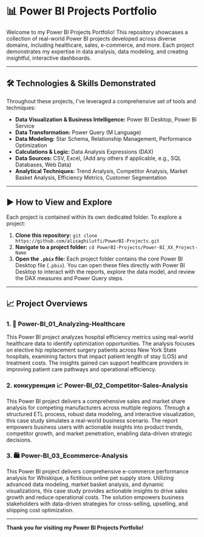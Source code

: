 # 📊 Power BI Projects Portfolio

Welcome to my Power BI Projects Portfolio! This repository showcases a collection of real-world Power BI projects developed across diverse domains, including healthcare, sales, e-commerce, and more. Each project demonstrates my expertise in data analysis, data modeling, and creating insightful, interactive dashboards.

---

## 🛠️ Technologies & Skills Demonstrated

Throughout these projects, I've leveraged a comprehensive set of tools and techniques:

* **Data Visualization & Business Intelligence:** Power BI Desktop, Power BI Service
* **Data Transformation:** Power Query (M Language)
* **Data Modeling:** Star Schema, Relationship Management, Performance Optimization
* **Calculations & Logic:** Data Analysis Expressions (DAX)
* **Data Sources:** CSV, Excel, (Add any others if applicable, e.g., SQL Databases, Web Data)
* **Analytical Techniques:** Trend Analysis, Competitor Analysis, Market Basket Analysis, Efficiency Metrics, Customer Segmentation

---

## ▶️ How to View and Explore

Each project is contained within its own dedicated folder. To explore a project:

1.  **Clone this repository:** `git clone https://github.com/alisaghilutfi/PowerBI-Projects.git`
2.  **Navigate to a project folder:** `cd PowerBI-Projects/Power-BI_XX_Project-Name`
3.  **Open the `.pbix` file:** Each project folder contains the core Power BI Desktop file (`.pbix`). You can open these files directly with Power BI Desktop to interact with the reports, explore the data model, and review the DAX measures and Power Query steps.

---

## 📈 Project Overviews

### 1. 🏥 Power-BI_01_Analyzing-Healthcare
This Power BI project analyzes hospital efficiency metrics using real-world healthcare data to identify optimization opportunities. The analysis focuses on elective hip replacement surgery patients across New York State hospitals, examining factors that impact patient length of stay (LOS) and treatment costs. The insights gained can support healthcare providers in improving patient care pathways and operational efficiency.

### 2.  конкуренция 📈 Power-BI_02_Competitor-Sales-Analysis
This Power BI project delivers a comprehensive sales and market share analysis for competing manufacturers across multiple regions. Through a structured ETL process, robust data modeling, and interactive visualization, this case study simulates a real-world business scenario. The report empowers business users with actionable insights into product trends, competitor growth, and market penetration, enabling data-driven strategic decisions.

### 3. 🛍️ Power-BI_03_Ecommerce-Analysis
This Power BI project delivers comprehensive e-commerce performance analysis for Whiskique, a fictitious online pet supply store. Utilizing advanced data modeling, market basket analysis, and dynamic visualizations, this case study provides actionable insights to drive sales growth and reduce operational costs. The solution empowers business stakeholders with data-driven strategies for cross-selling, upselling, and shipping cost optimization.

---

**Thank you for visiting my Power BI Projects Portfolio!**